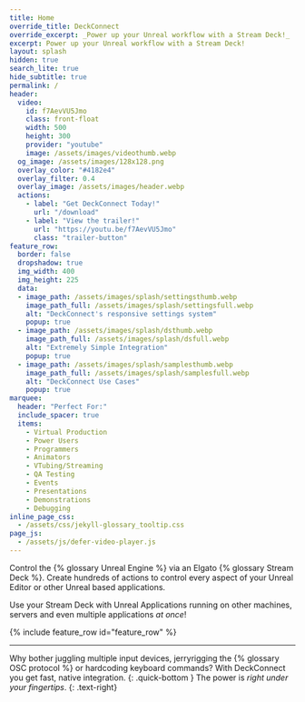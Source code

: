 ```yaml
---
title: Home
override_title: DeckConnect
override_excerpt: _Power up your Unreal workflow with a Stream Deck!_
excerpt: Power up your Unreal workflow with a Stream Deck!
layout: splash
hidden: true
search_lite: true
hide_subtitle: true
permalink: /
header:
  video: 
    id: f7AevVU5Jmo
    class: front-float
    width: 500
    height: 300
    provider: "youtube"
    image: /assets/images/videothumb.webp
  og_image: /assets/images/128x128.png
  overlay_color: "#4182e4"
  overlay_filter: 0.4
  overlay_image: /assets/images/header.webp
  actions:
    - label: "Get DeckConnect Today!"
      url: "/download"
    - label: "View the trailer!"
      url: "https://youtu.be/f7AevVU5Jmo"
      class: "trailer-button"
feature_row:
  border: false
  dropshadow: true
  img_width: 400
  img_height: 225
  data:
  - image_path: /assets/images/splash/settingsthumb.webp
    image_path_full: /assets/images/splash/settingsfull.webp
    alt: "DeckConnect's responsive settings system"
    popup: true
  - image_path: /assets/images/splash/dsthumb.webp
    image_path_full: /assets/images/splash/dsfull.webp
    alt: "Extremely Simple Integration"
    popup: true
  - image_path: /assets/images/splash/samplesthumb.webp
    image_path_full: /assets/images/splash/samplesfull.webp
    alt: "DeckConnect Use Cases"
    popup: true
marquee:
  header: "Perfect For:"
  include_spacer: true
  items:
    - Virtual Production
    - Power Users
    - Programmers
    - Animators
    - VTubing/Streaming
    - QA Testing
    - Events
    - Presentations
    - Demonstrations
    - Debugging
inline_page_css:
  - /assets/css/jekyll-glossary_tooltip.css
page_js:
  - /assets/js/defer-video-player.js
---
```


Control the {% glossary Unreal Engine %} via an Elgato {% glossary Stream Deck %}. Create hundreds of actions to control every aspect of your Unreal Editor or other Unreal based applications.

Use your Stream Deck with Unreal Applications running on other machines, servers and even multiple applications _at once_!

{% include feature_row id="feature_row" %}

---

Why bother juggling multiple input devices, jerryrigging the {% glossary OSC protocol %} or hardcoding keyboard commands? With DeckConnect you get fast, native integration.
{: .quick-bottom }
The power is _right under your fingertips_.
{: .text-right}
